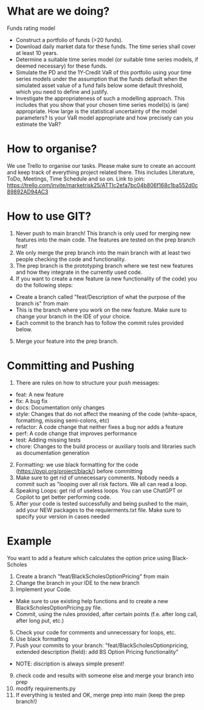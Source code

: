 # What are we doing?
Funds rating model
- Construct a portfolio of funds (>20 funds).
- Download daily market data for these funds. The time series shall cover at least 10 years.
- Determine a suitable time series model (or suitable time series models, if deemed necessary) for these funds.
- Simulate the PD and the 1Y-Credit VaR of this portfolio using your time series models under the assumption that the funds default when the simulated asset value of a fund falls below some default threshold, which you need to define and justify.
- Investigate the appropriateness of such a modelling approach. This includes that you show that your chosen time series model(s) is (are) appropriate. How large is the statistical uncertainty of the model parameters? Is your VaR model appropriate and how precisely can you estimate the VaR?

# How to organise?

We use Trello to organise our tasks. Please make sure to create an account and keep track of everything project related there. This includes Literature, ToDo, Meetings, Time Schedule and so on. Link to join: https://trello.com/invite/marketrisk25/ATTIc2efa7bc04b806f168c1ba552d0c89892AD94AC3

# How to use GIT?

1. Never push to main branch! This branch is only used for merging new features into the main code. The features are tested on the prep branch first!
2. We only merge the prep branch into the main branch with at least two people checking the code and functionality.
3. The prep branch is the prototyping branch where we test new features and how they integrate in the currently used code. 
4. If you want to create a new feature (a new functionality of the code) you do the following steps:
  - Create a branch called "feat/Description of what the purpose of the branch is" from main
  - This is the branch where you work on the new feature. Make sure to change your branch in the IDE of your choice.
  - Each commit to the branch has to follow the commit rules provided below.
5. Merge your feature into the prep branch. 

# Committing and Pushing

1. There are rules on how to structure your push messages:
  - feat: A new feature
  - fix: A bug fix
  - docs: Documentation only changes
  - style: Changes that do not affect the meaning of the code (white-space, formatting, missing semi-colons, etc)
  - refactor: A code change that neither fixes a bug nor adds a feature
  - perf: A code change that improves performance
  - test: Adding missing tests
  - chore: Changes to the build process or auxiliary tools and libraries such as documentation generation
2. Formatting: we use black formatting for the code (https://pypi.org/project/black/) before committing
3. Make sure to get rid of unnecessary comments. Nobody needs a commit such as "looping over all risk factors. We all can read a loop.
4. Speaking Loops: get rid of useless loops. You can use ChatGPT or Copilot to get better performing code.
5. After your code is tested successfully and being pushed to the main, add your NEW packages to the requierments.txt file. Make sure to specify your version in cases needed

# Example

You want to add a feature which calculates the option price using Black-Scholes
1. Create a branch "feat/BlackScholesOptionPricing" from main
2. Change the branch in your IDE to the new branch
3. Implement your Code.
  - Make sure to use existing help functions and to create a new BlackScholesOptionPricing.py file.
  - Commit, using the rules provided, after certain points (f.e. after long call, after long put, etc.)
5. Check your code for comments and unnecessary for loops, etc. 
6. Use black formatting 
7. Push your commits to your branch: "feat/BlackScholesOptionpricing, extended description (field): add BS Option Pricing functionality"
  - NOTE: discription is always simple present!
9. check code and results with someone else and merge your branch into prep
10. modify requirements.py
11. If everything is tested and OK, merge prep into main (keep the prep branch!)
